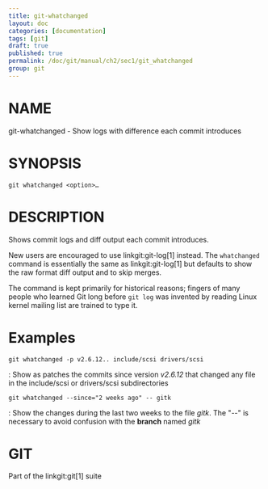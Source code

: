 ```yaml
---
title: git-whatchanged
layout: doc
categories: [documentation]
tags: [git]
draft: true
published: true
permalink: /doc/git/manual/ch2/sec1/git_whatchanged
group: git
---
```


NAME
====

git-whatchanged - Show logs with difference each commit introduces

SYNOPSIS
========

    git whatchanged <option>…

DESCRIPTION
===========

Shows commit logs and diff output each commit introduces.

New users are encouraged to use linkgit:git-log\[1\] instead. The `whatchanged` command is essentially the same as linkgit:git-log\[1\] but defaults to show the raw format diff output and to skip merges.

The command is kept primarily for historical reasons; fingers of many people who learned Git long before `git log` was invented by reading Linux kernel mailing list are trained to type it.

Examples
========

`git whatchanged -p v2.6.12.. include/scsi drivers/scsi`

:   Show as patches the commits since version *v2.6.12* that changed any file in the include/scsi or drivers/scsi subdirectories

`git whatchanged --since="2 weeks ago" -- gitk`

:   Show the changes during the last two weeks to the file *gitk*. The "--" is necessary to avoid confusion with the **branch** named *gitk*

GIT
===

Part of the linkgit:git\[1\] suite
